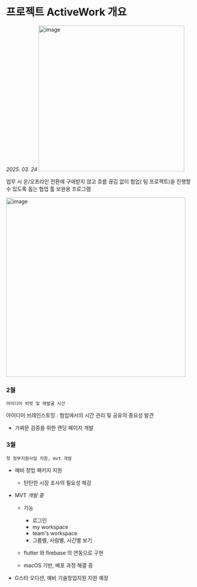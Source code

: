 # 프로젝트 ActiveWork 개요 
*2025. 03. 24*
<img width="395" alt="image" src="https://github.com/user-attachments/assets/f838c62e-42ab-4bc8-8808-577d042b8755" />

업무 시 온/오프라인 전환에 구애받지 않고 흐름 끊김 없이 협업( 팀 프로젝트)을 진행할 수 있도록 돕는 협업 툴 보완용 프로그램


<img width="486" alt="image" src="https://github.com/user-attachments/assets/94b424ea-7b7a-4c4c-9e1e-321e6e9babc2" />

### 2월
```
아이디어 피벗 및 재발굴 시간
```
아이디어 브레인스토밍
: 협업에서의 시간 관리 및 공유의 중요성 발견
- 가짜문 검증을 위한 랜딩 페이지 개발
  
### 3월
```
첫 정부지원사업 지원, mvt 개발
```
- 예비 창업 패키지 지원
  - 탄탄한 시장 조사의 필요성 체감

- MVT *개발 중*
    - 기능
      - 로그인
      - my workspace
      - team's workspace
      - 그룹별, 사람별, 시간별 보기
     
    - flutter 와 firebase 의 연동으로 구현
    - macOS 기반, 배포 과정 해결 중

- G스타 오디션, 예비 기술창업지원 지원 예정
